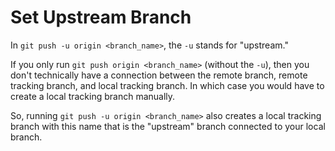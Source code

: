 # Set Upstream Branch

In `git push -u origin <branch_name>`, the `-u` stands for "upstream."

If you only run `git push origin <branch_name>` (without the `-u`), then you don't technically have a connection between the remote branch, remote tracking branch, and local tracking branch.  In which case you would have to create a local tracking branch manually.

So, running `git push -u origin <branch_name>` also creates a local tracking branch with this name that is the "upstream" branch connected to your local branch.